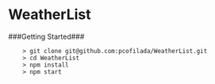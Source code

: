 # WeatherList

###Getting Started###

```
	> git clone git@github.com:pcofilada/WeatherList.git
	> cd WeatherList
	> npm install
	> npm start
```

